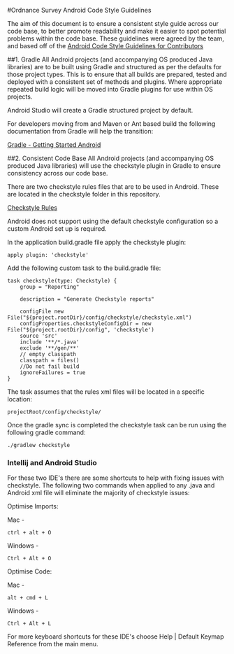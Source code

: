 #Ordnance Survey Android Code Style Guidelines

The aim of this document is to ensure a consistent style guide across our code base, to better promote readability and make it easier to spot potential problems within the code base. 
These guidelines were agreed by the team, and based off of the [Android Code Style Guidelines for Contributors](https://source.android.com/source/code-style.html)

##1. Gradle
All Android projects (and accompanying OS produced Java libraries) are to be built using Gradle and structured as per the defaults for those project types. This is to ensure that all builds are prepared, tested and deployed with a consistent set of methods and plugins.
Where appropriate repeated build logic will be moved into Gradle plugins for use within OS projects.

Android Studio will create a Gradle structured project by default. 

For developers moving from and Maven or Ant based build the following documentation from Gradle will help the transition:

[Gradle - Getting Started Android](https://gradle.org/getting-started-android/)

##2. Consistent Code Base
All Android projects (and accompanying OS produced Java libraries) will use the checkstyle plugin in Gradle to ensure consistency across our code base.

There are two checkstyle rules files that are to be used in Android. These are located in the checkstyle folder in this repository.

[Checkstyle Rules](https://github.com/OrdnanceSurvey/mobile-code-style-guide/tree/android/Android/checkstyle)

Android does not support using the default checkstyle configuration so a custom Android set up is required.

In the application build.gradle file apply the checkstyle plugin:

    apply plugin: 'checkstyle'
    
Add the following custom task to the build.gradle file:
````
task checkstyle(type: Checkstyle) {
    group = "Reporting"

    description = "Generate Checkstyle reports"

    configFile new File("${project.rootDir}/config/checkstyle/checkstyle.xml")
    configProperties.checkstyleConfigDir = new File("${project.rootDir}/config", 'checkstyle')
    source 'src'
    include '**/*.java'
    exclude '**/gen/**'
    // empty classpath
    classpath = files()
    //Do not fail build
    ignoreFailures = true
}
````

The task assumes that the rules xml files will be located in a specific location:

    projectRoot/config/checkstyle/

Once the gradle sync is completed the checkstyle task can be run using the following gradle command:

    ./gradlew checkstyle

### Intellij and Android Studio
For these two IDE's there are some shortcuts to help with fixing issues with checkstyle. The following two commands when applied to any .java and Android xml file will eliminate the majority of checkstyle issues:

Optimise Imports:

Mac - 

    ctrl + alt + O

Windows -

    Ctrl + Alt + O

Optimise Code:

Mac -
    
    alt + cmd + L

Windows -

    Ctrl + Alt + L
    
For more keyboard shortcuts for these IDE's choose Help | Default Keymap Reference from the main menu.





